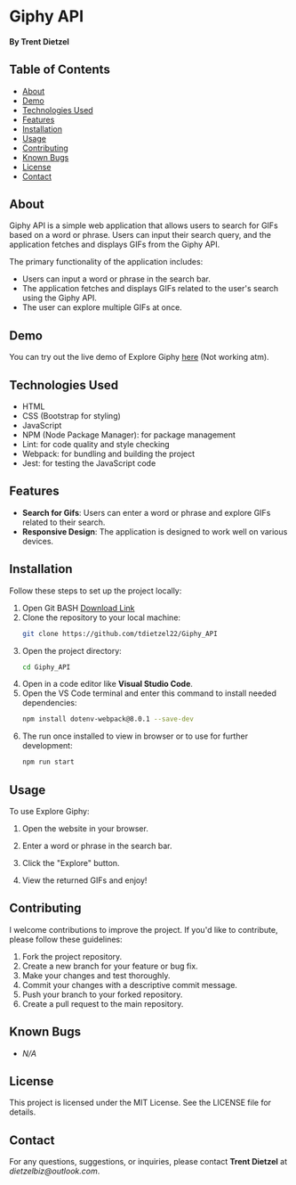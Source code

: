 # Giphy API
#### By Trent Dietzel

## Table of Contents
- [About](#about)
- [Demo](#demo)
- [Technologies Used](#technologies-used)
- [Features](#features)
- [Installation](#installation)
- [Usage](#usage)
- [Contributing](#contributing)
- [Known Bugs](#known-bugs)
- [License](#license)
- [Contact](#contact)

## About
Giphy API is a simple web application that allows users to search for GIFs based on a word or phrase. Users can input their search query, and the application fetches and displays GIFs from the Giphy API.

The primary functionality of the application includes:
- Users can input a word or phrase in the search bar.
- The application fetches and displays GIFs related to the user's search using the Giphy API.
- The user can explore multiple GIFs at once.

## Demo
You can try out the live demo of Explore Giphy [here](#) (Not working atm).

## Technologies Used
- HTML
- CSS (Bootstrap for styling)
- JavaScript
- NPM (Node Package Manager): for package management
- Lint: for code quality and style checking
- Webpack: for bundling and building the project
- Jest: for testing the JavaScript code

## Features
- **Search for Gifs**: Users can enter a word or phrase and explore GIFs related to their search.
- **Responsive Design**: The application is designed to work well on various devices.

## Installation

Follow these steps to set up the project locally:
1. Open Git BASH [Download Link](https://gitforwindows.org/)
2. Clone the repository to your local machine:
   ```bash
   git clone https://github.com/tdietzel22/Giphy_API
   ```
3. Open the project directory:
   ```bash
   cd Giphy_API
   ```
4. Open in a code editor like __Visual Studio Code__.
5. Open the VS Code terminal and enter this command to install needed dependencies:
   ```bash
   npm install dotenv-webpack@8.0.1 --save-dev
   ```
6. The run once installed to view in browser or to use for further development:
   ```bash
   npm run start
   ```

## Usage

To use Explore Giphy:

1. Open the website in your browser.

2. Enter a word or phrase in the search bar.

3. Click the "Explore" button.

4. View the returned GIFs and enjoy!

## Contributing

I welcome contributions to improve the project. If you'd like to contribute, please follow these guidelines:
1. Fork the project repository.
2. Create a new branch for your feature or bug fix.
3. Make your changes and test thoroughly.
4. Commit your changes with a descriptive commit message.
5. Push your branch to your forked repository.
6. Create a pull request to the main repository.

## Known Bugs

* _N/A_

## License
This project is licensed under the MIT License. See the LICENSE file for details.

## Contact
For any questions, suggestions, or inquiries, please contact **Trent Dietzel** at _dietzelbiz@outlook.com_.
